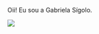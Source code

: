 Oii! Eu sou a Gabriela Sígolo.

<img src="![banner github](https://user-images.githubusercontent.com/69328848/120335537-ecad6880-c2c7-11eb-8a30-d2223decb65e.png)"> 

